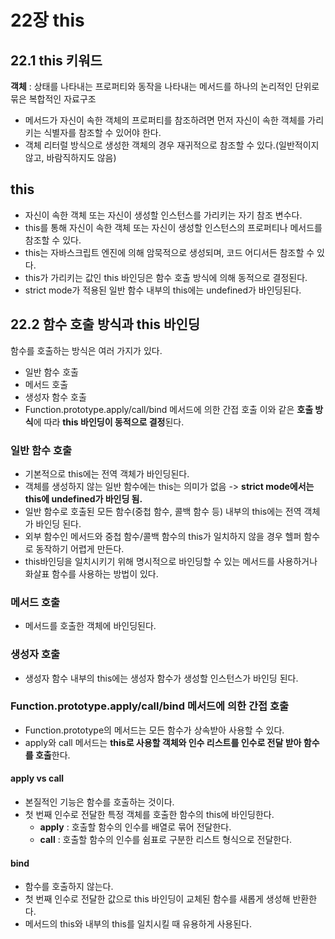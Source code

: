 # 22장 this

## 22.1 this 키워드
**객체** : 상태를 나타내는 프로퍼티와 동작을 나타내는 메서드를 하나의 논리적인 단위로 묶은 복합적인 자료구조
- 메서드가 자신이 속한 객체의 프로퍼티를 참조하려면 먼저 자신이 속한 객체를 가리키는 식별자를 참조할 수 있어야 한다.
- 객체 리터럴 방식으로 생성한 객체의 경우 재귀적으로 참조할 수 있다.(일반적이지 않고, 바람직하지도 않음)

## this
- 자신이 속한 객체 또는 자신이 생성할 인스턴스를 가리키는 자기 참조 변수다.
- this를 통해 자신이 속한 객체 또는 자신이 생성할 인스턴스의 프로퍼티나 메서드를 참조할 수 있다.
- this는 자바스크립트 엔진에 의해 암묵적으로 생성되며, 코드 어디서든 참조할 수 있다.
- this가 가리키는 값인 this 바인딩은 함수 호출 방식에 의해 동적으로 결정된다.
- strict mode가 적용된 일반 함수 내부의 this에는 undefined가 바인딩된다.

## 22.2 함수 호출 방식과 this 바인딩
함수를 호출하는 방식은 여러 가지가 있다.
- 일반 함수 호출
- 메서드 호출
- 생성자 함수 호출
- Function.prototype.apply/call/bind 메서드에 의한 간접 호출
이와 같은 **호출 방식**에 따라 **this 바인딩이 동적으로 결정**된다.

### 일반 함수 호출
- 기본적으로 this에는 전역 객체가 바인딩된다.
- 객체를 생성하지 않는 일반 함수에는 this는 의미가 없음 -> **strict mode에서는 this에 undefined가 바인딩 됨.**
- 일반 함수로 호출된 모든 함수(중첩 함수, 콜백 함수 등) 내부의 this에는 전역 객체가 바인딩 된다.
- 외부 함수인 메서드와 중첩 함수/콜백 함수의 this가 일치하지 않을 경우 헬퍼 함수로 동작하기 어렵게 만든다.
- this바인딩을 일치시키기 위해 명시적으로 바인딩할 수 있는 메서드를 사용하거나 화살표 함수를 사용하는 방법이 있다.

### 메서드 호출
- 메서드를 호출한 객체에 바인딩된다.

### 생성자 호출
- 생성자 함수 내부의 this에는 생성자 함수가 생성할 인스턴스가 바인딩 된다.

### Function.prototype.apply/call/bind 메서드에 의한 간접 호출
- Function.prototype의 메서드는 모든 함수가 상속받아 사용할 수 있다.
- apply와 call 메서드는 **this로 사용할 객체와 인수 리스트를 인수로 전달 받아 함수를 호출**한다.

#### apply vs call
- 본질적인 기능은 함수를 호출하는 것이다.
- 첫 번째 인수로 전달한 특정 객체를 호출한 함수의 this에 바인딩한다.
  - **apply** : 호출할 함수의 인수를 배열로 묶어 전달한다.
  - **call** : 호출할 함수의 인수를 쉼표로 구분한 리스트 형식으로 전달한다.

#### bind
- 함수를 호출하지 않는다.
- 첫 번째 인수로 전달한 값으로 this 바인딩이 교체된 함수를 새롭게 생성해 반환한다.
- 메서드의 this와 내부의 this를 일치시킬 때 유용하게 사용된다.